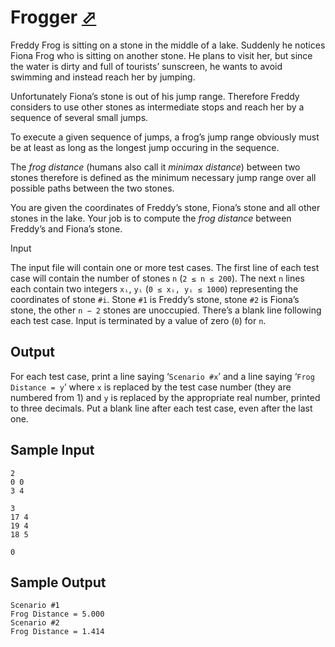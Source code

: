 # Frogger [⬀](https://uva.onlinejudge.org/index.php?option=com_onlinejudge&Itemid=8&category=7&page=show_problem&problem=475)

Freddy Frog is sitting on a stone in the middle of a lake. Suddenly he notices Fiona Frog who is sitting on another stone. He plans to visit her, but since the water is dirty and full of tourists’ sunscreen, he wants to avoid swimming and instead reach her by jumping.

Unfortunately Fiona’s stone is out of his jump range. Therefore Freddy considers to use other stones as intermediate stops and reach her by a sequence of several small jumps.

To execute a given sequence of jumps, a frog’s jump range obviously must be at least as long as the longest jump occuring in the sequence.

The *frog distance* (humans also call it *minimax distance*) between two stones therefore is defined as the minimum necessary jump range over all possible paths between the two stones.

You are given the coordinates of Freddy’s stone, Fiona’s stone and all other stones in the lake. Your job is to compute the *frog distance* between Freddy’s and Fiona’s stone.

Input
 
The input file will contain one or more test cases. The first line of each test case will contain the number of stones `n` (`2 ≤ n ≤ 200`). The next `n` lines each contain two integers `xᵢ`, `yᵢ` (`0 ≤ xᵢ, yᵢ ≤ 1000`) representing the coordinates of stone `#i`. Stone `#1` is Freddy’s stone, stone `#2` is Fiona’s stone, the other `n − 2` stones are unoccupied. There’s a blank line following each test case. Input is terminated by a value of zero (`0`) for `n`.

## Output

For each test case, print a line saying ‘`Scenario #x`’ and a line saying ‘`Frog Distance = y`’ where `x` is replaced by the test case number (they are numbered from 1) and `y` is replaced by the appropriate real number, printed to three decimals. Put a blank line after each test case, even after the last one.

## Sample Input
```
2
0 0
3 4

3
17 4
19 4
18 5

0
```

## Sample Output
```
Scenario #1
Frog Distance = 5.000
Scenario #2
Frog Distance = 1.414
```
